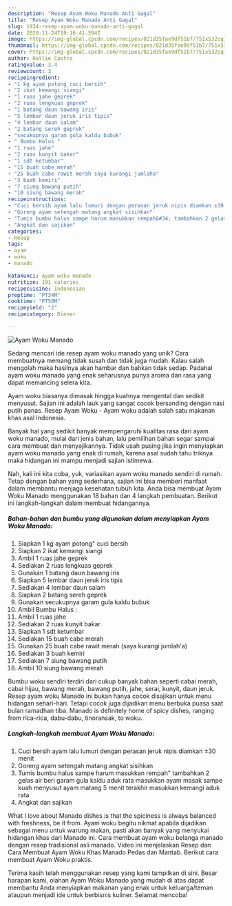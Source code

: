 ```yaml
---
description: "Resep Ayam Woku Manado Anti Gagal"
title: "Resep Ayam Woku Manado Anti Gagal"
slug: 1934-resep-ayam-woku-manado-anti-gagal
date: 2020-11-24T19:16:41.594Z
image: https://img-global.cpcdn.com/recipes/021d35fae9df51b7/751x532cq70/ayam-woku-manado-foto-resep-utama.jpg
thumbnail: https://img-global.cpcdn.com/recipes/021d35fae9df51b7/751x532cq70/ayam-woku-manado-foto-resep-utama.jpg
cover: https://img-global.cpcdn.com/recipes/021d35fae9df51b7/751x532cq70/ayam-woku-manado-foto-resep-utama.jpg
author: Hallie Castro
ratingvalue: 3.4
reviewcount: 3
recipeingredient:
- "1 kg ayam potong cuci bersih"
- "2 ikat kemangi siangi"
- "1 ruas jahe geprek"
- "2 ruas lengkuas geprek"
- "1 batang daun bawang iris"
- "5 lembar daun jeruk iris tipis"
- "4 lembar daun salam"
- "2 batang sereh geprek"
- "secukupnya garam gula kaldu bubuk"
- " Bumbu Halus "
- "1 ruas jahe"
- "2 ruas kunyit bakar"
- "1 sdt ketumbar"
- "15 buah cabe merah"
- "25 buah cabe rawit merah saya kurangi jumlaha"
- "3 buah kemiri"
- "7 siung bawang putih"
- "10 siung bawang merah"
recipeinstructions:
- "Cuci bersih ayam lalu lumuri dengan perasan jeruk nipis diamkan ±30 menit"
- "Goreng ayam setengah matang angkat sisihkan"
- "Tumis bumbu halus sampe harum masukkan rempah&#34; tambahkan 2 gelas air beri garam gula kaldu aduk rata masukkan ayam masak sampe kuah menyusut ayam matang 5 menit terakhir masukkan kemangi aduk rata"
- "Angkat dan sajikan"
categories:
- Resep
tags:
- ayam
- woku
- manado

katakunci: ayam woku manado 
nutrition: 191 calories
recipecuisine: Indonesian
preptime: "PT34M"
cooktime: "PT50M"
recipeyield: "2"
recipecategory: Dinner

---
```



![Ayam Woku Manado](https://img-global.cpcdn.com/recipes/021d35fae9df51b7/751x532cq70/ayam-woku-manado-foto-resep-utama.jpg)

Sedang mencari ide resep ayam woku manado yang unik? Cara membuatnya memang tidak susah dan tidak juga mudah. Kalau salah mengolah maka hasilnya akan hambar dan bahkan tidak sedap. Padahal ayam woku manado yang enak seharusnya punya aroma dan rasa yang dapat memancing selera kita.

Ayam woku biasanya dimasak hingga kuahnya mengental dan sedikit menyusut. Sajian ini adalah lauk yang sangat cocok bersanding dengan nasi putih panas. Resep Ayam Woku - Ayam woku adalah salah satu makanan khas asal Indonesia.

Banyak hal yang sedikit banyak mempengaruhi kualitas rasa dari ayam woku manado, mulai dari jenis bahan, lalu pemilihan bahan segar sampai cara membuat dan menyajikannya. Tidak usah pusing jika ingin menyiapkan ayam woku manado yang enak di rumah, karena asal sudah tahu triknya maka hidangan ini mampu menjadi sajian istimewa.


Nah, kali ini kita coba, yuk, variasikan ayam woku manado sendiri di rumah. Tetap dengan bahan yang sederhana, sajian ini bisa memberi manfaat dalam membantu menjaga kesehatan tubuh kita. Anda bisa membuat Ayam Woku Manado menggunakan 18 bahan dan 4 langkah pembuatan. Berikut ini langkah-langkah dalam membuat hidangannya.

<!--inarticleads1-->

##### Bahan-bahan dan bumbu yang digunakan dalam menyiapkan Ayam Woku Manado:

1. Siapkan 1 kg ayam potong&#34; cuci bersih
1. Siapkan 2 ikat kemangi siangi
1. Ambil 1 ruas jahe geprek
1. Sediakan 2 ruas lengkuas geprek
1. Gunakan 1 batang daun bawang iris
1. Siapkan 5 lembar daun jeruk iris tipis
1. Sediakan 4 lembar daun salam
1. Siapkan 2 batang sereh geprek
1. Gunakan secukupnya garam gula kaldu bubuk
1. Ambil  Bumbu Halus :
1. Ambil 1 ruas jahe
1. Sediakan 2 ruas kunyit bakar
1. Siapkan 1 sdt ketumbar
1. Sediakan 15 buah cabe merah
1. Gunakan 25 buah cabe rawit merah (saya kurangi jumlah&#39;a)
1. Sediakan 3 buah kemiri
1. Sediakan 7 siung bawang putih
1. Ambil 10 siung bawang merah


Bumbu woku sendiri terdiri dari cukup banyak bahan seperti cabai merah, cabai hijau, bawang merah, bawang putih, jahe, serai, kunyit, daun jeruk. Resep ayam woku Manado ini bukan hanya cocok disajikan untuk menu hidangan sehari-hari. Tetapi cocok juga dijadikan menu berbuka puasa saat bulan ramadhan tiba. Manado is definitely home of spicy dishes, ranging from rica-rica, dabu-dabu, tinoransak, to woku. 

<!--inarticleads2-->

##### Langkah-langkah membuat Ayam Woku Manado:

1. Cuci bersih ayam lalu lumuri dengan perasan jeruk nipis diamkan ±30 menit
1. Goreng ayam setengah matang angkat sisihkan
1. Tumis bumbu halus sampe harum masukkan rempah&#34; tambahkan 2 gelas air beri garam gula kaldu aduk rata masukkan ayam masak sampe kuah menyusut ayam matang 5 menit terakhir masukkan kemangi aduk rata
1. Angkat dan sajikan


What I love about Manado dishes is that the spiciness is always balanced with freshness, be it from. Ayam woku begitu nikmat apabila dijadikan sebagai menu untuk warung makan, pasti akan banyak yang menyukai hidangan khas dari Manado ini. Cara membuat ayam woku belanga manado dengan resep tradisional asli manado. Video ini menjelaskan Resep dan Cara Membuat Ayam Woku Khas Manado Pedas dan Mantab. Berikut cara membuat Ayam Woku praktis. 

Terima kasih telah menggunakan resep yang kami tampilkan di sini. Besar harapan kami, olahan Ayam Woku Manado yang mudah di atas dapat membantu Anda menyiapkan makanan yang enak untuk keluarga/teman ataupun menjadi ide untuk berbisnis kuliner. Selamat mencoba!
